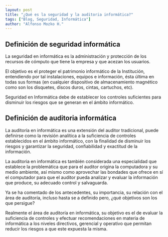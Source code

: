 ```yaml
---
layout: post
title: "¿Qué es la seguridad y la auditoria informática?"
tags: ["Blog, Seguridad, Informática"]
author: "Alfonso Mozko H."
---
```

## Definición de seguridad informática
La seguridad en informática es la administración y protección de los recursos de cómputo que tiene la empresa y que acezan los usuarios.

El objetivo es el proteger el patrimonio informático de la Institución, entendiendo por tal instalaciones, equipos e información, ésta última en todas sus formas (en cualquier dispositivo de almacenamiento magnético como son los disquetes, discos duros, cintas, cartuchos, etc).

Seguridad en Informática debe de establecer los controles suficientes para disminuir los riesgos que se generan en el ámbito informático.

## Definición de auditoria informática
La auditoría en informática es una extensión del auditor tradicional, puede definirse como la revisión analítica a la suficiencia de controles establecidos en el ámbito informático, con la finalidad de disminuir los riesgos y garantizar la seguridad, confiabilidad y exactitud de la información.

La auditoria en informática es también considerada una especialidad que establece la problemática que para el auditor origina la computadora y su medio ambiente, así mismo como aprovechar las bondades que ofrece en sí el computador para que el auditor pueda analizar y evaluar la información que produce, su adecuado control y salvaguarda.

Ya se ha comentado de los antecedentes, su importancia, su relación con el área de auditoría, incluso hasta se a definido pero, ¿qué objetivos son los que persigue?

Realmente el área de auditoría en informática, su objetivo es el de evaluar la suficiencia de controles y efectuar recomendaciones en materia de informática a los niveles directivos, gerencial y operativo que permitan reducir los riesgos a que este expuesta la misma.